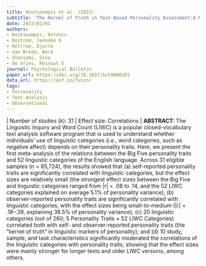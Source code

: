 ```yaml
---
title: Koutsoumpis et al. (2022)
subtitle: 'The Kernel of Truth in Text-Based Personality Assessment:A Meta-Analysis of the Relations Between the Big Five andthe Linguistic Inquiry and Word Count (LIWC)'
date: 2022/01/01
authors:
- Koutsoumpis, Antonis
- Oostrom, Janneke K
- Holtrop, Djurre
- van Breda, Ward
- Ghassemi, Sina
- de Vries, Reinout E
journal: Psychological Bulletin
paper_url: https://doi.org/10.1037/bul0000381
data_url: https://osf.io/7vszn/
tags:
- Personality
- Text Analysis
- Observational
---
```

| Number of studies (k): 31 | Effect size: Correlations | **ABSTRACT:** The Linguistic Inquiry and Word Count (LIWC) is a popular closed-vocabulary text analysis software program that is used to understand whether individuals’ use of linguistic categories (i.e., word categories, such as negative affect) depends on their personality traits. Here, we present the first meta-analysis of the relations between the Big Five personality traits and 52 linguistic categories of the English language. Across 31 eligible samples (n = 85,724), the results showed that (a) self-reported personality traits are significantly correlated with linguistic categories, but the effect sizes are relatively small (the strongest effect sizes between the Big Five and linguistic categories ranged from |r| = .08 to .14, and the 52 LIWC categories explained on average 5.1% of personality variance); (b) observer-reported personality traits are significantly correlated with linguistic categories, with the effect sizes being small-to-medium (|r| = .18–.39, explaining 38.5% of personality variance); (c) 20 linguistic categories (out of 260; 5 Personality Traits × 52 LIWC Categories) correlated both with self- and observer-reported personality traits (the “kernel of truth” in linguistic markers of personality); and (d) 10 study, sample, and task characteristics significantly moderated the correlations of the linguistic categories with personality traits, showing that the effect sizes were mainly stronger for longer texts and older LIWC versions, among others.
